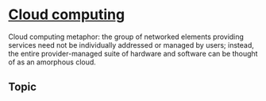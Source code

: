 # [Cloud computing](https://en.wikipedia.org/wiki/Cloud_computing)
Cloud computing metaphor: the group of networked elements providing services need not be individually addressed or managed by users; instead, the entire provider-managed suite of hardware and software can be thought of as an amorphous cloud.

## Topic


